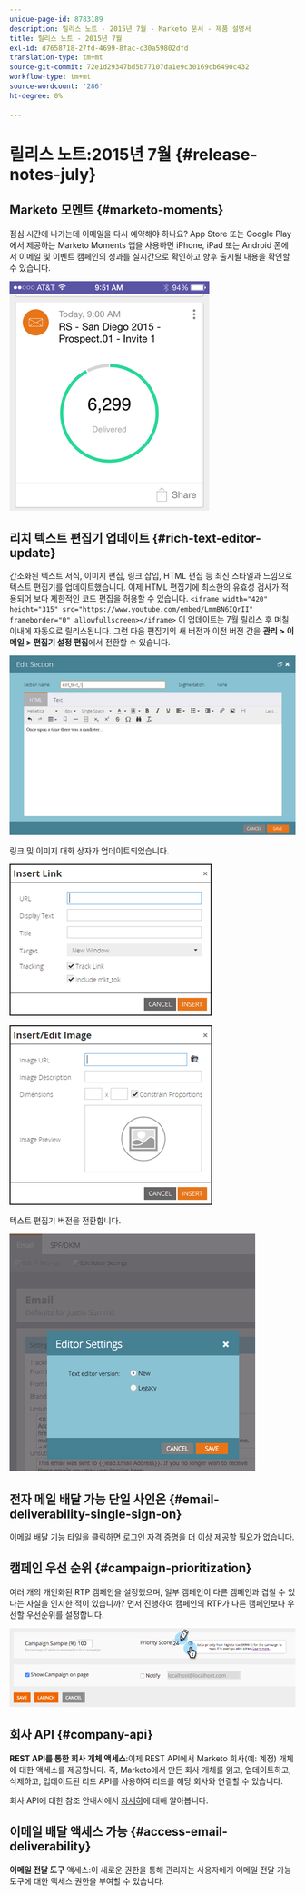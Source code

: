 ```yaml
---
unique-page-id: 8783189
description: 릴리스 노트 - 2015년 7월 - Marketo 문서 - 제품 설명서
title: 릴리스 노트 - 2015년 7월
exl-id: d7658718-27fd-4699-8fac-c30a59802dfd
translation-type: tm+mt
source-git-commit: 72e1d29347bd5b77107da1e9c30169cb6490c432
workflow-type: tm+mt
source-wordcount: '286'
ht-degree: 0%

---
```


# 릴리스 노트:2015년 7월 {#release-notes-july}

## Marketo 모멘트 {#marketo-moments}

점심 시간에 나가는데 이메일을 다시 예약해야 하나요? App Store 또는 Google Play에서 제공하는 Marketo Moments 앱을 사용하면 iPhone, iPad 또는 Android 폰에서 이메일 및 이벤트 캠페인의 성과를 실시간으로 확인하고 향후 출시될 내용을 확인할 수 있습니다.

![](assets/image2015-7-10-9-3a42-3a29.png)

## 리치 텍스트 편집기 업데이트 {#rich-text-editor-update}

간소화된 텍스트 서식, 이미지 편집, 링크 삽입, HTML 편집 등 최신 스타일과 느낌으로 텍스트 편집기를 업데이트했습니다. 이제 HTML 편집기에 최소한의 유효성 검사가 적용되어 보다 제한적인 코드 편집을 허용할 수 있습니다.
`<iframe width="420" height="315" src="https://www.youtube.com/embed/LmmBN6IQrII" frameborder="0" allowfullscreen></iframe>` 이 업데이트는 7월 릴리스 후 며칠 이내에 자동으로 릴리스됩니다. 그런 다음 편집기의 새 버전과 이전 버전 간을 **관리 > 이메일 > 편집기 설정 편집**&#x200B;에서 전환할 수 있습니다.

![](assets/image2015-7-10-9-3a42-3a44.png)

링크 및 이미지 대화 상자가 업데이트되었습니다.

![](assets/image2015-7-10-9-3a42-3a57.png)

![](assets/image2015-7-10-9-3a43-3a20.png)

텍스트 편집기 버전을 전환합니다.

![](assets/image2015-7-10-9-3a43-3a32.png)

## 전자 메일 배달 가능 단일 사인온 {#email-deliverability-single-sign-on}

이메일 배달 기능 타일을 클릭하면 로그인 자격 증명을 더 이상 제공할 필요가 없습니다.

## 캠페인 우선 순위 {#campaign-prioritization}

여러 개의 개인화된 RTP 캠페인을 설정했으며, 일부 캠페인이 다른 캠페인과 겹칠 수 있다는 사실을 인지한 적이 있습니까? 먼저 진행하여 캠페인의 RTP가 다른 캠페인보다 우선할 우선순위를 설정합니다.

![](assets/image2015-7-9-20-3a20-3a58.png)

## 회사 API {#company-api}

**REST API를 통한 회사 개체 액세스**:이제 REST API에서 Marketo 회사(예: 계정) 개체에 대한 액세스를 제공합니다. 즉, Marketo에서 만든 회사 개체를 읽고, 업데이트하고, 삭제하고, 업데이트된 리드 API를 사용하여 리드를 해당 회사와 연결할 수 있습니다.

회사 API에 대한 참조 안내서에서 [자세히](https://developers.marketo.com/documentation/company-api/)에 대해 알아봅니다.

## 이메일 배달 액세스 가능 {#access-email-deliverability}

**이메일 전달 도구** 액세스:이 새로운 권한을 통해 관리자는 사용자에게 이메일 전달 가능 도구에 대한 액세스 권한을 부여할 수 있습니다.
